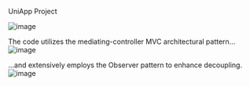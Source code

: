 UniApp Project

![image](https://github.com/user-attachments/assets/b799ca47-36af-4b1b-a003-371a41057ed7)

The code utilizes the mediating-controller MVC architectural pattern...
![image](https://github.com/user-attachments/assets/d66da2c2-b52a-4870-9c72-318509797c33)

...and extensively employs the Observer pattern to enhance decoupling.
![image](https://github.com/user-attachments/assets/1c92ad83-ac9c-4eb5-bcaf-0f2d9b7dc471)


